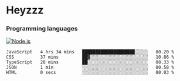 # Heyzzz  

### Programming languages  

[![Node.js](https://img.shields.io/badge/-Node.js-262626?style=for-the-badge)](https://nodejs.org/ru)

<!--START_SECTION:waka-->

```text
JavaScript   4 hrs 34 mins   ████████████████████░░░░░   80.20 %
CSS          37 mins         ██▓░░░░░░░░░░░░░░░░░░░░░░   10.86 %
TypeScript   28 mins         ██░░░░░░░░░░░░░░░░░░░░░░░   08.33 %
JSON         1 min           ░░░░░░░░░░░░░░░░░░░░░░░░░   00.58 %
HTML         0 secs          ░░░░░░░░░░░░░░░░░░░░░░░░░   00.03 %
```

<!--END_SECTION:waka-->
